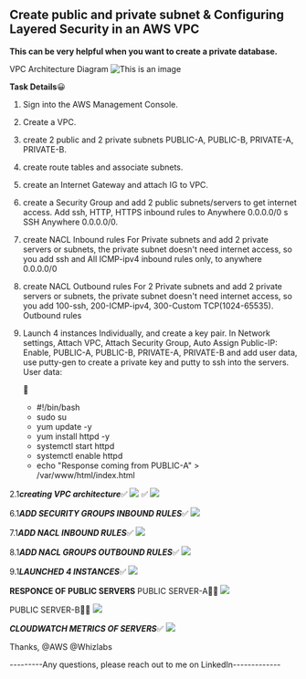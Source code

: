 ## Create public and private subnet & Configuring Layered Security in an AWS VPC

**This can be very helpful when you want to create a private database.**


VPC Architecture Diagram
![This is an image](https://play.whizlabs.com/frontend/web/media/task_id_66/lab_57_understanding_and_configuring_layered_security_in_an_aws_vpc.png)


     
 **Task Details**:grinning: 
1. Sign into the AWS Management Console.
2. Create a VPC.
3. create 2 public and 2 private subnets PUBLIC-A, PUBLIC-B, PRIVATE-A, PRIVATE-B.
4. create route tables and associate subnets.
5. create an Internet Gateway and attach IG to VPC.
6. create a Security Group and add 2 public subnets/servers to get internet access. Add ssh, HTTP, HTTPS inbound rules to Anywhere 0.0.0.0/0 s SSH Anywhere 0.0.0.0/0.
7. create NACL Inbound rules For Private subnets and add 2 private servers or subnets, the private subnet doesn't need internet access, so you add ssh and 
   All ICMP-ipv4 inbound rules only, to anywhere 0.0.0.0/0
8. create NACL Outbound rules For 2 Private subnets and add 2 private servers or subnets, the private subnet doesn't need internet access, so you add 100-ssh,
   200-ICMP-ipv4, 300-Custom TCP(1024-65535). Outbound rules
9. Launch 4 instances Individually, and create a key pair. In Network settings, Attach VPC, Attach Security Group, Auto Assign Public-IP: Enable, PUBLIC-A, PUBLIC-B,
   PRIVATE-A, PRIVATE-B and add user data, use putty-gen to create a private key and putty to ssh into the servers.
   User data:
   
   :hugs:
   * #!/bin/bash
   - sudo su
   - yum update -y
   - yum install httpd -y
   - systemctl start httpd
   - systemctl enable httpd
   - echo "Response coming from PUBLIC-A" > /var/www/html/index.html




2.1*****creating VPC architecture*****:white_check_mark:
![](https://64.media.tumblr.com/e2bef5807bb782a926b7db8c29310581/c9c813a074581f33-02/s2048x3072/5670355100d5821688b7b54ed228358af03aad0c.pnj)
:white_check_mark:
![](https://64.media.tumblr.com/c848dc0dcc1474691c7af1911a56d0cd/c9c813a074581f33-69/s1280x1920/9849baec877e1ab0d1e3e2a1396cde2658b63a15.pnj)


6.1*****ADD SECURITY GROUPS INBOUND RULES*****:white_check_mark:
![](https://64.media.tumblr.com/14420f042b8e61dfa25bcd02d1125caf/c9c813a074581f33-42/s2048x3072/d6e8790fac3900a3bfd29c96926f10de37f88e06.pnj)


7.1*****ADD NACL INBOUND RULES*****:white_check_mark:
![](https://64.media.tumblr.com/8e6621e308e07f8d47a27631fe595f60/c9c813a074581f33-51/s2048x3072/ea028f45968b63f9b5851567bdc441bb4c3e10c0.pnj)

8.1*****ADD NACL GROUPS OUTBOUND RULES*****:white_check_mark:
![](https://64.media.tumblr.com/b7f91e19cfeb9e0f29a7651d615c68f4/c9c813a074581f33-f9/s2048x3072/dee72678269aa24552d4ea486bc781b357b65350.pnj)

9.1*****LAUNCHED 4 INSTANCES*****:white_check_mark:
![](https://64.media.tumblr.com/1f82a61677407e0fbf49391829b3344a/c9c813a074581f33-1b/s2048x3072/45076da8e13ff0c09fbf5b71890aa624bcbd5227.pnj)



**********RESPONCE OF PUBLIC SERVERS**********
PUBLIC SERVER-A:hugs::white_check_mark:
![](https://64.media.tumblr.com/0b28ba2b4c3f2f8a84c1efefaf177a1a/c9c813a074581f33-55/s2048x3072/70232d341d9d3ed588cb8c4020f1e34c0f972000.pnj)

PUBLIC SERVER-B:hugs::white_check_mark:
![](https://64.media.tumblr.com/271672865e0ab61714a9e2bf76ddf77e/c9c813a074581f33-c6/s2048x3072/4637e5738b9047b0a419d41335aa2d15da296ace.pnj)


*****CLOUDWATCH METRICS OF SERVERS*****:white_check_mark:
![](https://64.media.tumblr.com/4b854d9078d359b906663b1a58b5c556/c9c813a074581f33-5b/s2048x3072/236d3364ab4b586891f8bda7928a252f71f9bfe3.pnj)

Thanks, @AWS @Whizlabs

---------Any questions, please reach out to me on LinkedIn-------------

